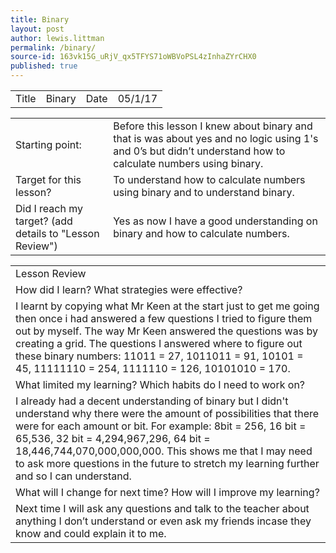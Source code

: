 ```yaml
---
title: Binary
layout: post
author: lewis.littman
permalink: /binary/
source-id: 163vk15G_uRjV_qx5TFYS71oWBVoPSL4zInhaZYrCHX0
published: true
---
```

<table>
  <tr>
    <td>Title</td>
    <td>Binary</td>
    <td>Date</td>
    <td>05/1/17</td>
  </tr>
</table>


<table>
  <tr>
    <td>Starting point:</td>
    <td>Before this lesson I knew about binary and that is was about yes and no logic using 1's and 0’s but didn’t understand how to calculate numbers using binary.</td>
  </tr>
  <tr>
    <td>Target for this lesson?</td>
    <td>To understand how to calculate numbers using binary and to understand binary.</td>
  </tr>
  <tr>
    <td>Did I reach my target? 
(add details to "Lesson Review")</td>
    <td>Yes as now I have a good understanding on binary and how to calculate numbers.</td>
  </tr>
</table>


<table>
  <tr>
    <td>Lesson Review</td>
  </tr>
  <tr>
    <td>How did I learn? What strategies were effective? </td>
  </tr>
  <tr>
    <td>I learnt by copying what Mr Keen at the start just to get me going then once i had answered a few questions I tried to figure them out by myself. The way Mr Keen answered the questions was by creating a grid. The questions I answered where to figure out these binary numbers:
11011 = 27,
1011011 = 91,
10101 = 45,
11111110 = 254,
1111110 = 126,
10101010 = 170.</td>
  </tr>
  <tr>
    <td>What limited my learning? Which habits do I need to work on? </td>
  </tr>
  <tr>
    <td>I already had a decent understanding of binary but I didn't understand why there were the amount of possibilities that there were for each amount or bit. For example:
8bit = 256,
16 bit = 65,536,
32 bit = 4,294,967,296,
64 bit = 18,446,744,070,000,000,000.
This shows me that I may need to ask more questions in the future to stretch my learning further and so I can understand.</td>
  </tr>
  <tr>
    <td>What will I change for next time? How will I improve my learning?</td>
  </tr>
  <tr>
    <td>Next time I will ask any questions and talk to the teacher about anything I don’t understand or even ask my friends incase they know and could explain it to me.</td>
  </tr>
</table>


